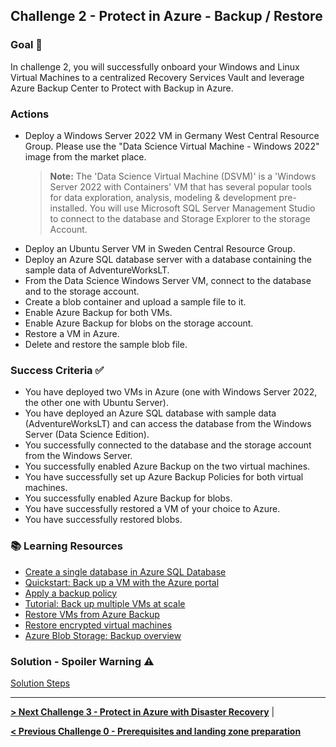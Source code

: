 ## Challenge 2 - Protect in Azure - Backup / Restore

### Goal 🎯

In challenge 2, you will successfully onboard your Windows and Linux Virtual Machines to a centralized Recovery Services Vault and leverage Azure Backup Center to Protect with Backup in Azure. 

### Actions

* Deploy a Windows Server 2022 VM in Germany West Central Resource Group. Please use the "Data Science Virtual Machine - Windows 2022" image from the market place.
  > **Note:** The 'Data Science Virtual Machine (DSVM)' is a 'Windows Server 2022 with Containers' VM that has several popular tools for data exploration, analysis, modeling & development pre-installed.
  > You will use Microsoft SQL Server Management Studio to connect to the database and Storage Explorer to the storage Account.
* Deploy an Ubuntu Server VM in Sweden Central Resource Group.
* Deploy an Azure SQL database server with a database containing the sample data of AdventureWorksLT.
* From the Data Science Windows Server VM, connect to the database and to the storage account.
* Create a blob container and upload a sample file to it.
* Enable Azure Backup for both VMs.
* Enable Azure Backup for blobs on the storage account.
* Restore a VM in Azure.
* Delete and restore the sample blob file.

### Success Criteria ✅
* You have deployed two VMs in Azure (one with Windows Server 2022, the other one with Ubuntu Server).
* You have deployed an Azure SQL database with sample data (AdventureWorksLT) and can access the database from the Windows Server (Data Science Edition).
* You successfully connected to the database and the storage account from the Windows Server.
* You successfully enabled Azure Backup on the two virtual machines.
* You have successfully set up Azure Backup Policies for both virtual machines.
* You successfully enabled Azure Backup for blobs.
* You have successfully restored a VM of your choice to Azure.
* You have successfully restored blobs.

### 📚 Learning Resources

* [Create a single database in Azure SQL Database](https://learn.microsoft.com/en-us/azure/azure-sql/database/single-database-create-quickstart?view=azuresql&tabs=azure-portal)
* [Quickstart: Back up a VM with the Azure portal](https://learn.microsoft.com/en-us/azure/backup/quick-backup-vm-portal)
* [Apply a backup policy](https://learn.microsoft.com/en-us/azure/backup/quick-backup-vm-portal#apply-a-backup-policy)
* [Tutorial: Back up multiple VMs at scale](https://learn.microsoft.com/en-us/azure/backup/tutorial-backup-vm-at-scale)
* [Restore VMs from Azure Backup](https://learn.microsoft.com/en-us/azure/backup/backup-azure-arm-restore-vms)
* [Restore encrypted virtual machines](https://learn.microsoft.com/en-us/azure/backup/restore-azure-encrypted-virtual-machines)
* [Azure Blob Storage: Backup overview](https://learn.microsoft.com/en-us/azure/backup/blob-backup-overview)

### Solution - Spoiler Warning ⚠️

[Solution Steps](../walkthrough/challenge-2/solution.md)

---

**[> Next Challenge 3 - Protect in Azure with Disaster Recovery](./03_challange.md)** |

**[< Previous Challenge 0 - Prerequisites and landing zone preparation](./00_challenge.md)** 